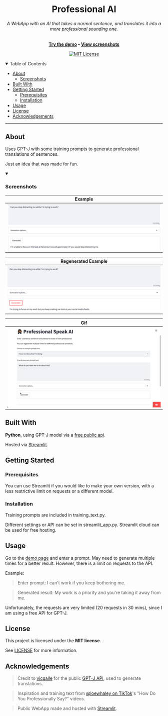 <div align="center">
  <h1>Professional AI</h1>
  <h6>A WebApp with an AI that takes a normal sentence, and translates it into a more professional sounding one.</h6>
  <strong><a href="https://share.streamlit.io/clukes/professional_ai">Try the demo</a> • <a href="#about">View screenshots</a></strong>
</div>

<div align="center">
  
[![MIT License](https://img.shields.io/github/license/clukes/professional_ai?style=plastic)](https://github.com/clukes/professional_ai/blob/master/LICENSE)
  
</div>

<details open="open">
<summary>Table of Contents</summary>

- [About](#about)
  - [Screenshots](#screenshots)
- [Built With](#built-with)
- [Getting Started](#getting-started)
  - [Prerequisites](#prerequisites)
  - [Installation](#installation)
- [Usage](#usage)
- [License](#license)
- [Acknowledgements](#acknowledgements)

</details>

---

## About
Uses GPT-J with some training prompts to generate professional translations of sentences.

Just an idea that was made for fun.
<details open="open">
  <summary><h3>Screenshots</h3></summary>
  
Example | 
--- |
  <img src="docs/images/screenshot1.png" title="Demo" width="100%"> | 
  
Regenerated Example | 
--- |
  <img src="docs/images/screenshot2.png" title="Demo" width="100%"> | 
  
Gif | 
--- |
  <img src="docs/images/screenshot.gif" title="Gif" width="100%"> |

  
</details>

## Built With
**Python**, using GPT-J model via a [free public api](https://github.com/vicgalle/gpt-j-api).

Hosted via [Streamlit](https://streamlit.io/).

## Getting Started

### Prerequisites
You can use Streamlit if you would like to make your own version, with a less restrictive limit on requests or a different model.

### Installation
Training prompts are included in training_text.py.

Different settings or API can be set in streamlit_app.py. Streamlit cloud can be used for free hosting.
## Usage
Go to the [demo page](https://share.streamlit.io/clukes/professional_ai) and enter a prompt. May need to generate multiple times for a better result. However, there is a limit on requests to the API.

Example:

> Enter prompt: I can't work if you keep bothering me.

> Generated result: My work is a priority and you're taking it away from me. 


Unfortunately, the requests are very limited (20 requests in 30 mins), since I am using a free API for GPT-J.

## License

This project is licensed under the **MIT license**.

See [LICENSE](LICENSE) for more information.

## Acknowledgements

> Credit to [vicgalle](https://github.com/vicgalle) for the public [GPT-J API](https://github.com/vicgalle/gpt-j-api), used to generate translations.

> Inspiration and training text from [@loewhaley on TikTok](https://www.tiktok.com/@loewhaley)'s "How Do You Professionally Say?" videos.

> Public WebApp made and hosted with [Streamlit](https://streamlit.io/).
